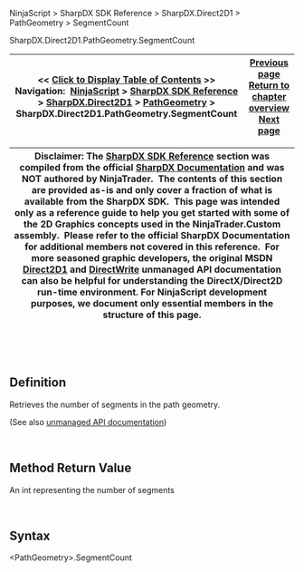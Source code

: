 ﻿


NinjaScript \> SharpDX SDK Reference \> SharpDX.Direct2D1 \> PathGeometry \> SegmentCount






















SharpDX.Direct2D1\.PathGeometry.SegmentCount







| \<\< [Click to Display Table of Contents](sharpdx_direct2d1_pathgeometry_segmentcount.md) \>\> **Navigation:**     [NinjaScript](ninjascript.md) \> [SharpDX SDK Reference](sharpdx_sdk_reference.md) \> [SharpDX.Direct2D1](sharpdx_direct2d1.md) \> [PathGeometry](sharpdx_direct2d1_pathgeometry.md) \> SharpDX.Direct2D1\.PathGeometry.SegmentCount | [Previous page](sharpdx_direct2d1_pathgeometry_open.md) [Return to chapter overview](sharpdx_direct2d1_pathgeometry.md) [Next page](sharpdx_direct2d1_pathgeometry_strokecontainspoint.md) |
| --- | --- |













| Disclaimer: The [SharpDX SDK Reference](sharpdx_sdk_reference.md) section was compiled from the official [SharpDX Documentation](http://sharpdx.org/) and was NOT authored by NinjaTrader.  The contents of this section are provided as\-is and only cover a fraction of what is available from the SharpDX SDK.  This page was intended only as a reference guide to help you get started with some of the 2D Graphics concepts used in the NinjaTrader.Custom assembly.  Please refer to the official SharpDX Documentation for additional members not covered in this reference.  For more seasoned graphic developers, the original MSDN [Direct2D1](https://msdn.microsoft.com/en-us/library/windows/desktop/dd370990.aspx) and [DirectWrite](https://msdn.microsoft.com/en-us/library/windows/desktop/dd368038.aspx) unmanaged API documentation can also be helpful for understanding the DirectX/Direct2D run\-time environment. For NinjaScript development purposes, we document only essential members in the structure of this page. |
| --- |



 


 


## Definition


Retrieves the number of segments in the path geometry.


(See also [unmanaged API documentation](http://msdn.microsoft.com/en-us/library/dd371520.aspx))


 


## Method Return Value


An int representing the number of segments


 


## Syntax


\<PathGeometry\>.SegmentCount


 


 








